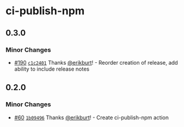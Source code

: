 # ci-publish-npm

## 0.3.0

### Minor Changes

- [#190](https://github.com/smartcontractkit/.github/pull/190)
  [`c1c2401`](https://github.com/smartcontractkit/.github/commit/c1c2401619141b891a8d4fcba854ced4c05481c2)
  Thanks [@erikburt](https://github.com/erikburt)! - Reorder creation of
  release, add ability to include release notes

## 0.2.0

### Minor Changes

- [#60](https://github.com/smartcontractkit/.github/pull/60)
  [`1b09496`](https://github.com/smartcontractkit/.github/commit/1b09496b595f6104426081a359fb69dc1debea66)
  Thanks [@erikburt](https://github.com/erikburt)! - Create ci-publish-npm
  action
